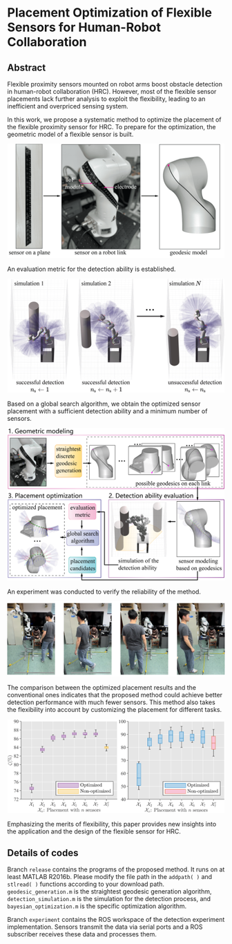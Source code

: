 # Placement Optimization of Flexible Sensors for Human-Robot Collaboration
## Abstract
Flexible proximity sensors mounted on robot arms boost obstacle detection in human-robot collaboration (HRC). However, most of the flexible sensor placements lack further analysis to exploit the flexibility, leading to an inefficient and overpriced sensing system. 

In this work, we propose a systematic method to optimize the placement of the flexible proximity sensor for HRC. To prepare for the optimization, the geometric model of a flexible sensor is built.

<img src="img/fig_photo.png" title="Geodesic model of a flexible sensor's mounting location.">


An evaluation metric for the detection ability is established. 

<img src="img/fig_mc.png" title="Monte Carlo simulation case for the successful detection ratio.">


Based on a global search algorithm, we obtain the optimized sensor placement with a sufficient detection ability and a minimum number of sensors. 

<img src="img/framework3.png" title="Outline of the proposed placement optimization method.">


An experiment was conducted to verify the reliability of the method. 

<img src="img/fig_exp.png">


The comparison between the optimized placement results and the conventional ones indicates that the proposed method could achieve better detection performance with much fewer sensors. This method also takes the flexibility into account by customizing the placement for different tasks. 

<img src="img/box_1-4.png" title="Box plots of the results.">


Emphasizing the merits of flexibility, this paper provides new insights into the application and the design of the flexible sensor for HRC. 

## Details of codes
Branch `release` contains the programs of the proposed method. It runs on at least MATLAB R2016b. Please modify the file path in the `addpath( )` and `stlread( )` functions according to your download path. `geodesic_generation.m` is the straightest geodesic generation algorithm, `detection_simulation.m` is the simulation for the detection process, and `bayesian_optimization.m` is the specific optimization algorithm.  

Branch `experiment` contains the ROS workspace of the detection experiment implementation. Sensors transmit the data via serial ports and a ROS subscriber receives these data and processes them.
